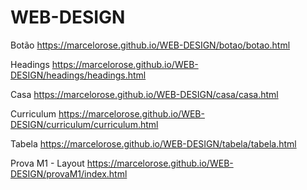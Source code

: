 # WEB-DESIGN

Botão
https://marcelorose.github.io/WEB-DESIGN/botao/botao.html

Headings
https://marcelorose.github.io/WEB-DESIGN/headings/headings.html

Casa
https://marcelorose.github.io/WEB-DESIGN/casa/casa.html

Curriculum
https://marcelorose.github.io/WEB-DESIGN/curriculum/curriculum.html

Tabela
https://marcelorose.github.io/WEB-DESIGN/tabela/tabela.html

Prova M1 - Layout
https://marcelorose.github.io/WEB-DESIGN/provaM1/index.html

